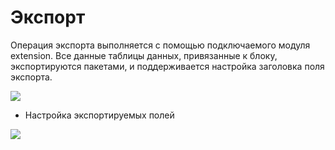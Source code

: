 # Экспорт

Операция экспорта выполняется с помощью подключаемого модуля extension. Все данные таблицы данных, привязанные к блоку, экспортируются пакетами, и поддерживается настройка заголовка поля экспорта.

![](https://static-docs.nocobase.com/c074c4eb9d67a8408d98ff6299715157.png)

- Настройка экспортируемых полей

![](https://static-docs.nocobase.com/903b4c12bcd1b8e59e133d2f9822eb56.png)
